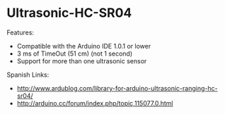 Ultrasonic-HC-SR04
==================

Features:
 - Compatible with the Arduino IDE 1.0.1 or lower
 - 3 ms of TimeOut (51 cm) (not 1 second)
 - Support for more than one ultrasonic sensor




Spanish Links:
 - http://www.ardublog.com/library-for-arduino-ultrasonic-ranging-hc-sr04/
 - http://arduino.cc/forum/index.php/topic,115077.0.html